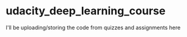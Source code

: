 # udacity_deep_learning_course
 I'll be uploading/storing the code from quizzes and assignments here
